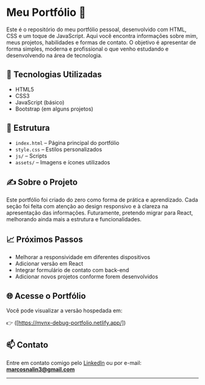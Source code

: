 # Meu Portfólio 💼

Este é o repositório do meu portfólio pessoal, desenvolvido com HTML, CSS e um toque de JavaScript. Aqui você encontra informações sobre mim, meus projetos, habilidades e formas de contato. O objetivo é apresentar de forma simples, moderna e profissional o que venho estudando e desenvolvendo na área de tecnologia.

## 🔧 Tecnologias Utilizadas

- HTML5
- CSS3
- JavaScript (básico)
- Bootstrap (em alguns projetos)

## 📂 Estrutura

- `index.html` – Página principal do portfólio
- `style.css` – Estilos personalizados
- `js/` – Scripts 
- `assets/` – Imagens e ícones utilizados

## ✍️ Sobre o Projeto

Este portfólio foi criado do zero como forma de prática e aprendizado. Cada seção foi feita com atenção ao design responsivo e à clareza na apresentação das informações. Futuramente, pretendo migrar para React, melhorando ainda mais a estrutura e funcionalidades.

## 📈 Próximos Passos

- Melhorar a responsividade em diferentes dispositivos
- Adicionar versão em React
- Integrar formulário de contato com back-end
- Adicionar novos projetos conforme forem desenvolvidos

## 🌐 Acesse o Portfólio

Você pode visualizar a versão hospedada em:

👉 ([https://mvnx-debug-portfolio.netlify.app/])

## 📫 Contato

Entre em contato comigo pelo [LinkedIn](https://www.linkedin.com/in/seu-usuario-aqui) ou por e-mail: **marcosnalin3@gmail.com**

---

